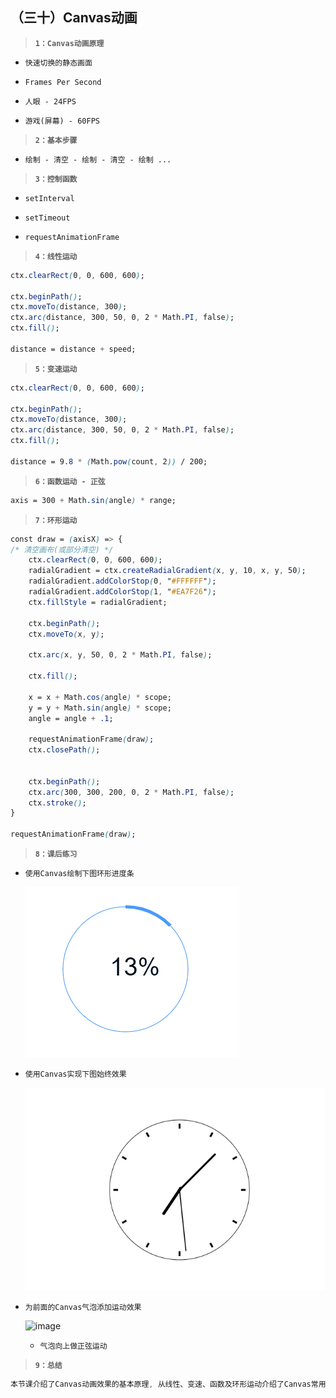 ##  （三十）Canvas动画

> **`1：Canvas动画原理`**
- `快速切换的静态画面`

- `Frames Per Second`

- `人眼 - 24FPS`

- `游戏(屏幕) - 60FPS`

> **`2：基本步骤`**
- `绘制 - 清空 - 绘制 - 清空 - 绘制 ...`

> **`3：控制函数`**

- `setInterval`

- `setTimeout`

- `requestAnimationFrame`

> **`4：线性运动`**
```css
ctx.clearRect(0, 0, 600, 600);

ctx.beginPath();
ctx.moveTo(distance, 300);
ctx.arc(distance, 300, 50, 0, 2 * Math.PI, false);
ctx.fill();

distance = distance + speed;
```

> **`5：变速运动`**
```css
ctx.clearRect(0, 0, 600, 600);

ctx.beginPath();
ctx.moveTo(distance, 300);
ctx.arc(distance, 300, 50, 0, 2 * Math.PI, false);
ctx.fill();

distance = 9.8 * (Math.pow(count, 2)) / 200;
```

> **`6：函数运动 - 正弦`**
```css
axis = 300 + Math.sin(angle) * range;
```

> **`7：环形运动`**
```css
const draw = (axisX) => {
/* 清空画布(或部分清空) */
    ctx.clearRect(0, 0, 600, 600);
    radialGradient = ctx.createRadialGradient(x, y, 10, x, y, 50);
    radialGradient.addColorStop(0, "#FFFFFF");
    radialGradient.addColorStop(1, "#EA7F26");
    ctx.fillStyle = radialGradient;

    ctx.beginPath();
    ctx.moveTo(x, y);

    ctx.arc(x, y, 50, 0, 2 * Math.PI, false);

    ctx.fill();

    x = x + Math.cos(angle) * scope;
    y = y + Math.sin(angle) * scope;
    angle = angle + .1;

    requestAnimationFrame(draw);
    ctx.closePath();


    ctx.beginPath();
    ctx.arc(300, 300, 200, 0, 2 * Math.PI, false);
    ctx.stroke();
}

requestAnimationFrame(draw);
```
> **`8：课后练习`**
- `使用Canvas绘制下图环形进度条`

  ![image](./9.gif)

- `使用Canvas实现下图始终效果`

  ![image](./2.gif)

- `为前面的Canvas气泡添加运动效果`

  ![image](./1.gif)

  - `气泡向上做正弦运动`

> **`9：总结`**
```css
本节课介绍了Canvas动画效果的基本原理, 从线性、变速、函数及环形运动介绍了Canvas常用的运动函数
```